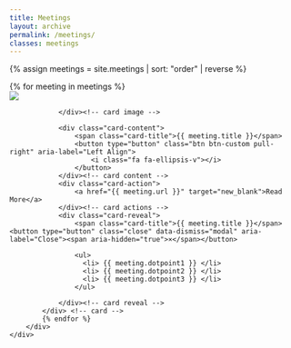 ```yaml
---
title: Meetings
layout: archive
permalink: /meetings/
classes: meetings
---
```


{% assign meetings = site.meetings | sort: "order" | reverse %}

<div class="container">
    <div class="row">    
        <div class="card-container">
          {% for meeting in meetings %}  
            <div class="card">
                <div class="card-image">
                    <img class="img-responsive" src="{{ meeting.image }}">
                    
                </div><!-- card image -->
                
                <div class="card-content">
                    <span class="card-title">{{ meeting.title }}</span>                    
                    <button type="button" class="btn btn-custom pull-right" aria-label="Left Align">
                        <i class="fa fa-ellipsis-v"></i>
                    </button>
                </div><!-- card content -->
                <div class="card-action">
                    <a href="{{ meeting.url }}" target="new_blank">Read More</a>
                </div><!-- card actions -->
                <div class="card-reveal">
                    <span class="card-title">{{ meeting.title }}</span> <button type="button" class="close" data-dismiss="modal" aria-label="Close"><span aria-hidden="true">×</span></button>
                    
                    <ul>
                      <li> {{ meeting.dotpoint1 }} </li>
                      <li> {{ meeting.dotpoint2 }} </li>
                      <li> {{ meeting.dotpoint3 }} </li>
                    </ul>
                    
                </div><!-- card reveal -->
            </div> <!-- card -->
            {% endfor %}
        </div>
    </div>
</div>

